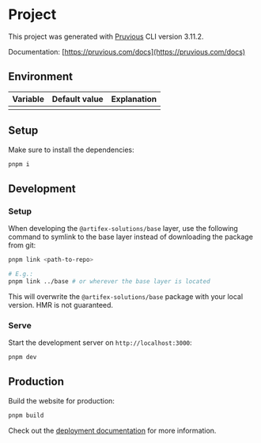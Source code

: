 # Project
This project was generated with [Pruvious](https://pruvious.com) CLI version 3.11.2.

Documentation: [https://pruvious.com/docs](https://pruvious.com/docs)

## Environment
|Variable|Default value|Explanation|
|-|-|-|
| | | |


## Setup
Make sure to install the dependencies:

```bash
pnpm i
```

## Development
### Setup
When developing the `@artifex-solutions/base` layer, use the following command to symlink to the base layer instead of downloading the package from git:

```bash
pnpm link <path-to-repo>

# E.g.:
pnpm link ../base # or wherever the base layer is located
```

This will overwrite the `@artifex-solutions/base` package with your local version. HMR is not guaranteed.

### Serve
Start the development server on `http://localhost:3000`:

```bash
pnpm dev
```

## Production

Build the website for production:

```bash
pnpm build
```

Check out the [deployment documentation](https://pruvious.com/docs/deployment) for more information.
